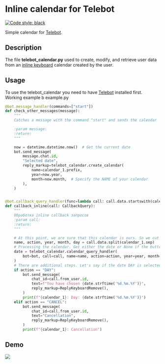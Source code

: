 # Inline calendar for Telebot

<p align="left">
<a href="https://github.com/psf/black"><img alt="Code style: black" src="https://img.shields.io/badge/code%20style-black-000000.svg"></a>
</p>

Simple calendar for [Telebot](https://github.com/eternnoir/pyTelegramBotAPI).

## Description
The file **telebot_calendar.py** used to create, modify, and retrieve user data from an [inline keyboard](https://core.telegram.org/bots/2-0-intro) calendar created by the user.

## Usage
To use the telebot_calendar you need to have [Telebot](https://github.com/eternnoir/pyTelegramBotAPI) installed first. Working example b example.py
```python
@bot.message_handler(commands=["start"])
def check_other_messages(message):
    """
    Catches a message with the command "start" and sends the calendar

    :param message:
    :return:
    """

    now = datetime.datetime.now()  # Get the current date
    bot.send_message(
        message.chat.id,
        "Selected date",
        reply_markup=telebot_calendar.create_calendar(
            name=calendar_1.prefix,
            year=now.year,
            month=now.month,  # Specify the NAME of your calendar
        ),
    )


@bot.callback_query_handler(func=lambda call: call.data.startswith(calendar_1.prefix))
def callback_inline(call: CallbackQuery):
    """
    Обработка inline callback запросов
    :param call:
    :return:
    """

    # At this point, we are sure that this calendar is ours. So we cut the line by the separator of our calendar
    name, action, year, month, day = call.data.split(calendar_1.sep)
    # Processing the calendar. Get either the date or None if the buttons are of a different type
    date = telebot_calendar.calendar_query_handler(
        bot=bot, call=call, name=name, action=action, year=year, month=month, day=day
    )
    # There are additional steps. Let's say if the date DAY is selected, you can execute your code. I sent a message.
    if action == "DAY":
        bot.send_message(
            chat_id=call.from_user.id,
            text=f"You have chosen {date.strftime('%d.%m.%Y')}",
            reply_markup=ReplyKeyboardRemove(),
        )
        print(f"{calendar_1}: Day: {date.strftime('%d.%m.%Y')}")
    elif action == "CANCEL":
        bot.send_message(
            chat_id=call.from_user.id,
            text="Cancellation",
            reply_markup=ReplyKeyboardRemove(),
        )
        print(f"{calendar_1}: Cancellation")
```

## Demo
![](https://github.com/FlymeDllVa/telebot-calendar/blob/master/demo.gif)
